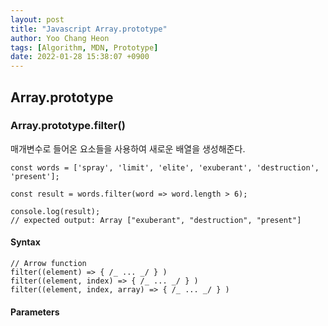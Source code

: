 ```yaml
---
layout: post
title: "Javascript Array.prototype"
author: Yoo Chang Heon
tags: [Algorithm, MDN, Prototype]
date: 2022-01-28 15:38:07 +0900
---
```


## Array.prototype

### Array.prototype.filter()

매개변수로 들어온 요소들을 사용하여 새로운 배열을 생성해준다.

    const words = ['spray', 'limit', 'elite', 'exuberant', 'destruction', 'present'];

    const result = words.filter(word => word.length > 6);

    console.log(result);
    // expected output: Array ["exuberant", "destruction", "present"]

#### Syntax

    // Arrow function
    filter((element) => { /_ ... _/ } )
    filter((element, index) => { /_ ... _/ } )
    filter((element, index, array) => { /_ ... _/ } )

#### Parameters

